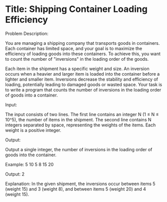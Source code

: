 # Title: Shipping Container Loading Efficiency

Problem Description:

You are managing a shipping company that transports goods in containers. Each container has limited space, and your goal is to maximize the efficiency of loading goods
into these containers. To achieve this, you want to count the number of "inversions" in the loading order of the goods.

Each item in the shipment has a specific weight and size. An inversion occurs when a heavier and larger item is loaded into the container before a lighter and smaller
item. Inversions decrease the stability and efficiency of loading, potentially leading to damaged goods or wasted space.
Your task is to write a program that counts the number of inversions in the loading order of goods into a container.

Input:

The input consists of two lines. The first line contains an integer N (1 ≤ N ≤ 10^5), the number of items in the shipment. The second line contains N integers separated by space, representing the weights of the items. Each weight is a positive integer.

Output:

Output a single integer, the number of inversions in the loading order of goods into the container.

Example:
5
10 5 8 15 20

Output:
2

Explanation:
In the given shipment, the inversions occur between items 5 (weight 15) and 3 (weight 8), and between items 5 (weight 20) and 4 (weight 15).

